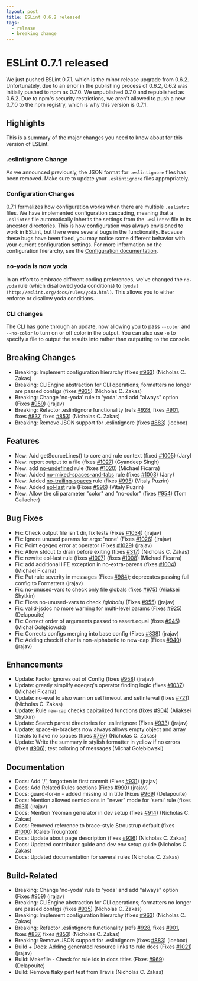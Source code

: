 ```yaml
---
layout: post
title: ESLint 0.6.2 released
tags:
  - release
  - breaking change
---
```

# ESLint 0.7.1 released

We just pushed ESLint 0.7.1, which is the minor release upgrade from 0.6.2. Unfortunately, due to an error in the publishing process of 0.6.2, 0.6.2 was initially pushed to npm as 0.7.0. We unpublished 0.7.0 and republished as 0.6.2. Due to npm's security restrictions, we aren't allowed to push a new 0.7.0 to the npm registry, which is why this version is 0.7.1.

## Highlights

This is a summary of the major changes you need to know about for this version of ESLint.

### .eslintignore Change

As we announced previously, the JSON format for `.eslintignore` files has been removed. Make sure to update your `.eslintignore` files appropriately.

### Configuration Changes

0.7.1 formalizes how configuration works when there are multiple `.eslintrc` files. We have implemented configuration cascading, meaning that a `.eslintrc` file automatically inherits the settings from the `.eslintrc` file in its ancestor directories. This is how configuration was always envisioned to work in ESLint, but there were several bugs in the functionality. Because these bugs have been fixed, you may notice some different behavior with your current configuration settings. For more information on the configuration hierarchy, see the [Configuration documentation](http://eslint.org/docs/configuring/).

### no-yoda is now yoda

In an effort to embrace different coding preferences, we've changed the `no-yoda` rule (which disallowed yoda conditions) to `[yoda](http://eslint.org/docs/rules/yoda.html)`. This allows you to either enforce or disallow yoda conditions.

### CLI changes

The CLI has gone through an update, now allowing you to pass `--color` and `--no-color` to turn on or off color in the output. You can also use `-o` to specify a file to output the results into rather than outputting to the console.

## Breaking Changes

* Breaking: Implement configuration hierarchy (fixes [#963](https://github.com/eslint/eslint/issues/963)) (Nicholas C. Zakas)
* Breaking: CLIEngine abstraction for CLI operations; formatters no longer are passed configs (fixes [#935](https://github.com/eslint/eslint/issues/935)) (Nicholas C. Zakas)
* Breaking: Change 'no-yoda' rule to 'yoda' and add "always" option (Fixes [#959](https://github.com/eslint/eslint/issues/959)) (jrajav)
* Breaking: Refactor .eslintignore functionality (refs [#928](https://github.com/eslint/eslint/issues/928), fixes [#901](https://github.com/eslint/eslint/issues/901), fixes [#837](https://github.com/eslint/eslint/issues/837), fixes [#853](https://github.com/eslint/eslint/issues/853)) (Nicholas C. Zakas)
* Breaking: Remove JSON support for .eslintignore (fixes [#883](https://github.com/eslint/eslint/issues/883)) (icebox)

## Features

* New: Add getSourceLines() to core and rule context (fixed [#1005](https://github.com/eslint/eslint/issues/1005)) (Jary)
* New: report output to a file (fixes [#1027](https://github.com/eslint/eslint/issues/1027)) (Gyandeep Singh)
* New: add [no-undefined](http://eslint.org/docs/rules/no-undefined.html) rule (fixes [#1020](https://github.com/eslint/eslint/issues/1020)) (Michael Ficarra)
* New: Added [no-mixed-spaces-and-tabs](http://eslint.org/docs/rules/no-mixed-spaces-and-tabs.html) rule (fixes [#1003](https://github.com/eslint/eslint/issues/1003)) (Jary)
* New: Added [no-trailing-spaces](http://eslint.org/docs/rules/no-trailing-spaces.html) rule (fixes [#995](https://github.com/eslint/eslint/issues/995)) (Vitaly Puzrin)
* New: Added [eol-last](http://eslint.org/docs/rules/eol-last.html) rule (Fixes [#996](https://github.com/eslint/eslint/issues/996)) (Vitaly Puzrin)
* New: Allow the cli parameter "color" and "no-color" (fixes [#954](https://github.com/eslint/eslint/issues/954)) (Tom Gallacher)

## Bug Fixes

* Fix: Check output file isn't dir, fix tests (Fixes [#1034](https://github.com/eslint/eslint/issues/1034)) (jrajav)
* Fix: Ignore unused params for args: 'none' (Fixes [#1026](https://github.com/eslint/eslint/issues/1026)) (jrajav)
* Fix: Point eqeqeq error at operator (Fixes [#1029](https://github.com/eslint/eslint/issues/1029)) (jrajav)
* Fix: Allow stdout to drain before exiting (fixes [#317](https://github.com/eslint/eslint/issues/317)) (Nicholas C. Zakas)
* Fix: rewrite eol-last rule (fixes [#1007](https://github.com/eslint/eslint/issues/1007)) (fixes [#1008](https://github.com/eslint/eslint/issues/1008)) (Michael Ficarra)
* Fix: add additional IIFE exception in no-extra-parens (fixes [#1004](https://github.com/eslint/eslint/issues/1004)) (Michael Ficarra)
* Fix: Put rule severity in messages (Fixes [#984](https://github.com/eslint/eslint/issues/984)); deprecates passing full config to Formatters (jrajav)
* Fix: no-unused-vars to check only file globals (fixes [#975](https://github.com/eslint/eslint/issues/975)) (Aliaksei Shytkin)
* Fix: Fixes no-unused-vars to check /*globals*/ (Fixes [#955](https://github.com/eslint/eslint/issues/955)) (jrajav)
* Fix: valid-jsdoc no more warning for multi-level params (Fixes [#925](https://github.com/eslint/eslint/issues/925)) (Delapouite)
* Fix: Correct order of arguments passed to assert.equal (fixes [#945](https://github.com/eslint/eslint/issues/945)) (Michał Gołębiowski)
* Fix: Corrects configs merging into base config (Fixes [#838](https://github.com/eslint/eslint/issues/838)) (jrajav)
* Fix: Adding check if char is non-alphabetic to new-cap (Fixes [#940](https://github.com/eslint/eslint/issues/940)) (jrajav)

## Enhancements

* Update: Factor ignores out of Config (fixes [#958](https://github.com/eslint/eslint/issues/958)) (jrajav)
* Update: greatly simplify eqeqeq's operator finding logic (fixes [#1037](https://github.com/eslint/eslint/issues/1037)) (Michael Ficarra)
* Update: no-eval to also warn on setTimeout and setInterval (fixes [#721](https://github.com/eslint/eslint/issues/721)) (Nicholas C. Zakas)
* Update: Rule `new-cap` checks capitalized functions (fixes [#904](https://github.com/eslint/eslint/issues/904)) (Aliaksei Shytkin)
* Update: Search parent directories for .eslintignore (Fixes [#933](https://github.com/eslint/eslint/issues/933)) (jrajav)
* Update: space-in-brackets now always allows empty object and array literals to have no spaces (fixes [#797](https://github.com/eslint/eslint/issues/797)) (Nicholas C. Zakas)
* Update: Write the summary in stylish formatter in yellow if no errors (fixes [#906](https://github.com/eslint/eslint/issues/906)); test coloring of messages (Michał Gołębiowski)

## Documentation

* Docs: Add '/', forgotten in first commit (Fixes [#931](https://github.com/eslint/eslint/issues/931)) (jrajav)
* Docs: Add Related Rules sections (Fixes [#990](https://github.com/eslint/eslint/issues/990)) (jrajav)
* Docs: guard-for-in - added missing id in title (Fixes [#969](https://github.com/eslint/eslint/issues/969)) (Delapouite)
* Docs: Mention allowed semicolons in "never" mode for 'semi' rule (fixes [#931](https://github.com/eslint/eslint/issues/931)) (jrajav)
* Docs: Mention Yeoman generator in dev setup (fixes [#914](https://github.com/eslint/eslint/issues/914)) (Nicholas C. Zakas)
* Docs: Removed reference to brace-style Stroustrup default (fixes [#1000](https://github.com/eslint/eslint/issues/1000)) (Caleb Troughton)
* Docs: Update about page description (fixes [#936](https://github.com/eslint/eslint/issues/936)) (Nicholas C. Zakas)
* Docs: Updated contributor guide and dev env setup guide (Nicholas C. Zakas)
* Docs: Updated documentation for several rules (Nicholas C. Zakas)

## Build-Related

* Breaking: Change 'no-yoda' rule to 'yoda' and add "always" option (Fixes [#959](https://github.com/eslint/eslint/issues/959)) (jrajav)
* Breaking: CLIEngine abstraction for CLI operations; formatters no longer are passed configs (fixes [#935](https://github.com/eslint/eslint/issues/935)) (Nicholas C. Zakas)
* Breaking: Implement configuration hierarchy (fixes [#963](https://github.com/eslint/eslint/issues/963)) (Nicholas C. Zakas)
* Breaking: Refactor .eslintignore functionality (refs [#928](https://github.com/eslint/eslint/issues/928), fixes [#901](https://github.com/eslint/eslint/issues/901), fixes [#837](https://github.com/eslint/eslint/issues/837), fixes [#853](https://github.com/eslint/eslint/issues/853)) (Nicholas C. Zakas)
* Breaking: Remove JSON support for .eslintignore (fixes [#883](https://github.com/eslint/eslint/issues/883)) (icebox)
* Build + Docs: Adding generated resource links to rule docs (Fixes [#1021](https://github.com/eslint/eslint/issues/1021)) (jrajav)
* Build: Makefile - Check for rule ids in docs titles (Fixes [#969](https://github.com/eslint/eslint/issues/969)) (Delapouite)
* Build: Remove flaky perf test from Travis (Nicholas C. Zakas)
